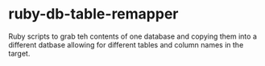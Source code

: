 ruby-db-table-remapper
======================

Ruby scripts to grab teh contents of one database and copying them into a different datbase allowing for different tables and column names in the target.
